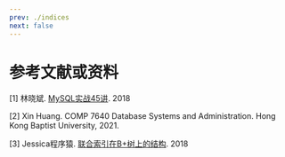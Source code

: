 ```yaml
---
prev: ./indices
next: false
---
```


# 参考文献或资料
[1] 林晓斌. [MySQL实战45讲](https://time.geekbang.org/column/intro/139). 2018  

[2] Xin Huang. COMP 7640 Database Systems and Administration. Hong Kong Baptist University, 2021.   

[3] Jessica程序猿. [联合索引在B+树上的结构](https://www.cnblogs.com/wuchanming/p/9185661.html). 2018